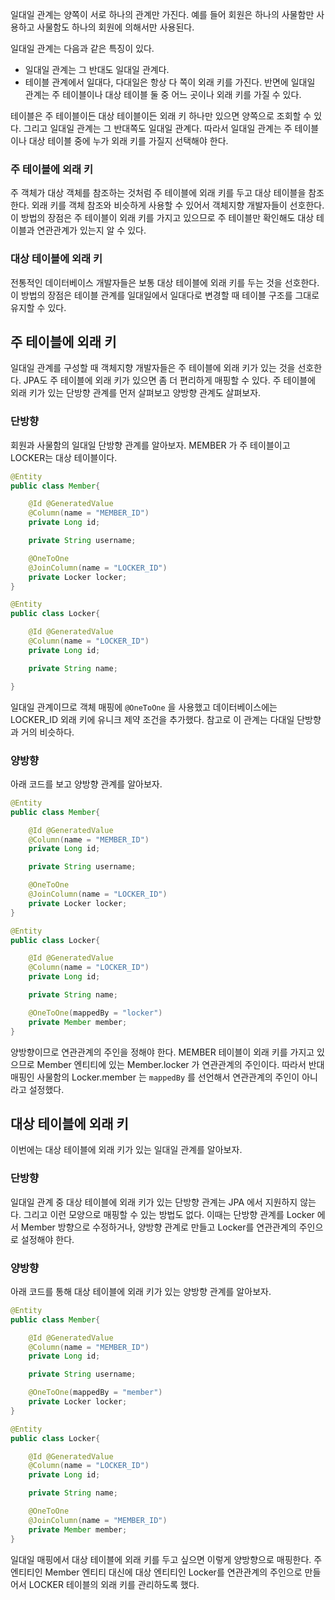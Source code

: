 일대일 관계는 양쪽이 서로 하나의 관계만 가진다. 예를 들어 회원은 하나의 사물함만 사용하고 사물함도 하나의 회원에 의해서만 사용된다.

일대일 관계는 다음과 같은 특징이 있다.

- 일대일 관계는 그 반대도 일대일 관계다.
- 테이블 관계에서 일대다, 다대일은 항상 다 쪽이 외래 키를 가진다. 반면에 일대일 관계는 주 테이블이나 대상 테이블 둘 중 어느 곳이나 외래 키를 가질 수 있다.

테이블은 주 테이블이든 대상 테이블이든 외래 키 하나만 있으면 양쪽으로 조회할 수 있다. 그리고 일대일 관계는 그 반대쪽도 일대일 관계다. 따라서 일대일 관계는 주 테이블이나 대상 테이블 중에 누가 외래 키를 가질지 선택해야 한다.

### 주 테이블에 외래 키
주 객체가 대상 객체를 참조하는 것처럼 주 테이블에 외래 키를 두고 대상 테이블을 참조한다. 외래 키를 객체 참조와 비슷하게 사용할 수 있어서 객체지향 개발자들이 선호한다. 이 방법의 장점은 주 테이블이 외래 키를 가지고 있으므로 주 테이블만 확인해도 대상 테이블과 연관관계가 있는지 알 수 있다.

### 대상 테이블에 외래 키
전통적인 데이터베이스 개발자들은 보통 대상 테이블에 외래 키를 두는 것을 선호한다. 이 방법의 장점은 테이블 관계를 일대일에서 일대다로 변경할 때 테이블 구조를 그대로 유지할 수 있다.

## 주 테이블에 외래 키
일대일 관계를 구성할 때 객체지향 개발자들은 주 테이블에 외래 키가 있는 것을 선호한다. JPA도 주 테이블에 외래 키가 있으면 좀 더 편리하게 매핑할 수 있다. 주 테이블에 외래 키가 있는 단방향 관계를 먼저 살펴보고 양방향 관계도 살펴보자.

### 단방향
회원과 사물함의 일대일 단방향 관계를 알아보자. MEMBER 가 주 테이블이고 LOCKER는 대상 테이블이다.

```java
@Entity
public class Member{

	@Id @GeneratedValue
	@Column(name = "MEMBER_ID")
	private Long id;

	private String username;

	@OneToOne
	@JoinColumn(name = "LOCKER_ID")
	private Locker locker;
}
```

```java
@Entity
public class Locker{

	@Id @GeneratedValue
	@Column(name = "LOCKER_ID")
	private Long id;

	private String name;

}
```

일대일 관계이므로 객체 매핑에 `@OneToOne` 을 사용했고 데이터베이스에는 LOCKER_ID 외래 키에 유니크 제약 조건을 추가했다. 참고로 이 관계는 다대일 단방향과 거의 비슷하다.

### 양방향
아래 코드를 보고 양방향 관계를 알아보자.

```java
@Entity
public class Member{

	@Id @GeneratedValue
	@Column(name = "MEMBER_ID")
	private Long id;

	private String username;

	@OneToOne
	@JoinColumn(name = "LOCKER_ID")
	private Locker locker;
}
```

```java
@Entity
public class Locker{

	@Id @GeneratedValue
	@Column(name = "LOCKER_ID")
	private Long id;

	private String name;

	@OneToOne(mappedBy = "locker")
	private Member member;
}
```

양방향이므로 연관관계의 주인을 정해야 한다. MEMBER 테이블이 외래 키를 가지고 있으므로 Member 엔티티에 있는 Member.locker 가 연관관계의 주인이다. 따라서 반대 매핑인 사물함의 Locker.member 는 `mappedBy` 를 선언해서 연관관계의 주인이 아니라고 설정했다.

## 대상 테이블에 외래 키
이번에는 대상 테이블에 외래 키가 있는 일대일 관계를 알아보자.

### 단방향
일대일 관계 중 대상 테이블에 외래 키가 있는 단방향 관계는 JPA 에서 지원하지 않는다. 그리고 이런 모양으로 매핑할 수 있는 방법도 없다. 이때는 단방향 관계를 Locker 에서 Member 방향으로 수정하거나, 양방향 관계로 만들고 Locker를 연관관계의 주인으로 설정해야 한다.

### 양방향
아래 코드를 통해 대상 테이블에 외래 키가 있는 양방향 관계를 알아보자.

```java
@Entity
public class Member{

	@Id @GeneratedValue
	@Column(name = "MEMBER_ID")
	private Long id;

	private String username;

	@OneToOne(mappedBy = "member")
	private Locker locker;
}
```

```java
@Entity
public class Locker{

	@Id @GeneratedValue
	@Column(name = "LOCKER_ID")
	private Long id;

	private String name;

	@OneToOne
	@JoinColumn(name = "MEMBER_ID")
	private Member member;
}
```

일대일 매핑에서 대상 테이블에 외래 키를 두고 싶으면 이렇게 양방향으로 매핑한다. 주 엔티티인 Member 엔티티 대신에 대상 엔티티인 Locker를 연관관계의 주인으로 만들어서 LOCKER 테이블의 외래 키를 관리하도록 했다.